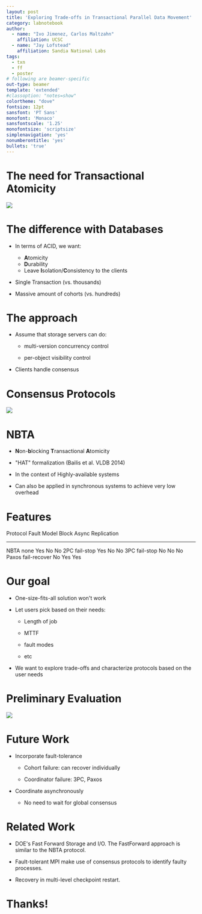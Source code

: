 ```yaml
---
layout: post
title: 'Exploring Trade-offs in Transactional Parallel Data Movement'
category: labnotebook
author:
  - name: "Ivo Jimenez, Carlos Maltzahn"
    affiliation: UCSC
  - name: "Jay Lofstead"
    affiliation: Sandia National Labs
tags:
  - txn
  - ff
  - poster
# following are beamer-specific
out-type: beamer
template: 'extended'
#classoption: "notes=show"
colortheme: "dove"
fontsize: 12pt
sansfont: 'PT Sans'
monofont: 'Monaco'
sansfontscale: '1.25'
monofontsize: 'scriptsize'
simplenavigation: 'yes'
nonumberontitle: 'yes'
bullets: 'true'
---
```


# The need for Transactional Atomicity

![][staging]

# The difference with Databases

  * In terms of ACID, we want:

      * **A**tomicity
      * **D**urability
      * Leave **I**solation/**C**onsistency to the clients

  * Single Transaction (vs. thousands)

  * Massive amount of cohorts (vs. hundreds)

# The approach

  * Assume that storage servers can do:

     * multi-version concurrency control

     * per-object visibility control

  * Clients handle consensus

<!--
    let the user handle Isolation
  -->

# Consensus Protocols

![][protocols]

# NBTA

  * **N**on-**b**locking **T**ransactional **A**tomicity

  * "HAT" formalization (Bailis et al. VLDB 2014)

  * In the context of Highly-available systems

  * Can also be applied in synchronous systems to achieve very low 
    overhead

# Features

  Protocol    Fault Model    Block   Async   Replication
 ---------- --------------- ------- ------- -------------
   NBTA          none         Yes     No        No
    2PC       fail-stop       Yes     No        No
    3PC       fail-stop       No      No        No
   Paxos     fail-recover     No      Yes       Yes

# Our goal

  * One-size-fits-all solution won't work

  * Let users pick based on their needs:

     * Length of job

     * MTTF

     * fault modes

     * etc

  * We want to explore trade-offs and characterize protocols based on 
    the user needs

# Preliminary Evaluation

![][nbta-vs-2pc]

# Future Work

  * Incorporate fault-tolerance

     * Cohort failure: can recover individually

     * Coordinator failure: 3PC, Paxos

  * Coordinate asynchronously

     * No need to wait for global consensus

<!--
   not the same than async I/O

   we don't have to wait for the
  -->

# Related Work

  * DOE's Fast Forward Storage and I/O. The FastForward approach is 
    similar to the NBTA protocol.

  * Fault-tolerant MPI make use of consensus protocols to identify 
    faulty processes.

  * Recovery in multi-level checkpoint restart.

# Thanks!

[staging]: images/labnotebook/2013-11-12-staging.png
[protocols]: images/labnotebook/2013-11-12-protocols.png
[nbta-vs-2pc]: images/labnotebook/2013-11-12-nbta-vs-2pc
